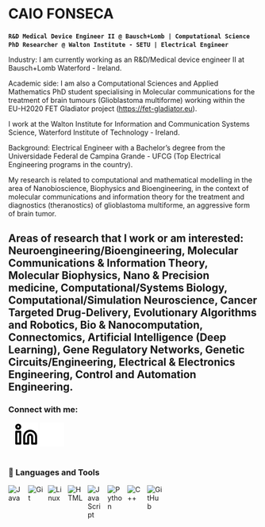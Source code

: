 # CAIO FONSECA

**`R&D Medical Device Engineer II @ Bausch+Lomb | Computational Science PhD Researcher @ Walton Institute - SETU | Electrical Engineer`**

Industry: I am currently working as an R&D/Medical device engineer II at Bausch+Lomb Waterford - Ireland.

Academic side: I am also a Computational Sciences and Applied Mathematics PhD student specialising in Molecular communications for the treatment of brain tumours (Glioblastoma multiforme) working within the EU-H2020 FET Gladiator project (https://fet-gladiator.eu).

I work at the Walton Institute for Information and Communication Systems Science, Waterford Institute of Technology - Ireland.

Background: Electrical Engineer with a Bachelor’s degree from the Universidade Federal de Campina Grande - UFCG (Top Electrical Engineering programs in the country).

My research is related to computational and mathematical modelling in the area of Nanobioscience, Biophysics and Bioengineering, in the context of molecular communications and information theory for the treatment and diagnostics (theranostics) of glioblastoma multiforme, an aggressive form of brain tumor. 

Areas of research that I work or am interested: Neuroengineering/Bioengineering, Molecular Communications & Information Theory, Molecular Biophysics, Nano & Precision medicine, Computational/Systems Biology, Computational/Simulation Neuroscience, Cancer Targeted Drug-Delivery, Evolutionary Algorithms and Robotics, Bio & Nanocomputation, Connectomics, Artificial Intelligence (Deep Learning), Gene Regulatory Networks, Genetic Circuits/Engineering, Electrical & Electronics Engineering, Control and Automation Engineering.
---

### Connect with me:

&nbsp;&nbsp;
[![website](img/linkedin-light.svg)](https://www.linkedin.com/in/caioqfonseca#gh-light-mode-only)
[![website](img/linkedin-dark.svg)](https://www.linkedin.com/in/caioqfonseca#gh-dark-mode-only)

#

### 🧰 Languages and Tools

<img align="left" alt="Java" width="30px" style="padding-right:10px;" src="https://cdn.jsdelivr.net/gh/devicons/devicon/icons/java/java-original.svg"/>
<img align="left" alt="Git" width="30px" style="padding-right:10px;" src="https://cdn.jsdelivr.net/gh/devicons/devicon/icons/git/git-original.svg" />
<img align="left" alt="Linux" width="30px" style="padding-right:10px;" src="https://cdn.jsdelivr.net/gh/devicons/devicon/icons/linux/linux-original.svg" />
<img align="left" alt="HTML" width="30px" style="padding-right:10px;" src="https://cdn.jsdelivr.net/gh/devicons/devicon/icons/html5/html5-plain.svg" />
<img align="left" alt="JavaScript" width="30px" style="padding-right:10px;" src="https://cdn.jsdelivr.net/gh/devicons/devicon/icons/javascript/javascript-plain.svg" />
<img align="left" alt="Python" width="30px" style="padding-right:10px;" src="https://cdn.jsdelivr.net/gh/devicons/devicon/icons/python/python-plain.svg" />
<img align="left" alt="C++" width="30px" style="padding-right:10px;" src="https://cdn.jsdelivr.net/gh/devicons/devicon/icons/cplusplus/cplusplus-line.svg" />
<img align="left" alt="GitHub" width="30px" style="padding-right:10px;" src="https://cdn.jsdelivr.net/gh/devicons/devicon/icons/github/github-original.svg" />
<br />

#

[website]: https://caiofonseca.netlify.app
